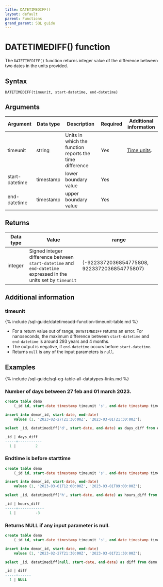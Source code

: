 ```yaml
---
title: DATETIMEDIFF()
layout: default
parent: Functions
grand_parent: SQL guide
---
```


# DATETIMEDIFF() function

The `DATETIMEDIFF()` function returns integer value of the difference between two dates in the units provided.

## Syntax

```
DATETIMEDIFF(timeunit, start-datetime, end-datetime)
```

## Arguments

| Argument | Data type | Description | Required | Additional information |
|---|---|---|---|---|
| timeunit | string | Units in which the function reports the time difference | Yes | [Time units](#timeunit). |
| start-datetime | timestamp | lower boundary value | Yes | |
| end-datetime | timestamp | upper boundary value | Yes | |


## Returns

| Data type | Value | range |
|---|---|---|
| integer | Signed integer difference between `start-datetime` and `end-datetime` expressed in the units set by `timeunit` | (-9223372036854775808, 9223372036854775807) |

## Additional information

### timeunit

{% include /sql-guide/datetimeadd-function-timeunit-table.md %}

- For a return value out of range, `DATETIMEDIFF` returns an error. For nanoseconds, the maximum difference between `start-datetime` and `end-datetime` is around 293 years and 4 months.
- The output is negative, if `end-datetime` occurs before `start-datetime`.
- Returns `null` is any of the input parameters is `null`.

## Examples

{% include /sql-guide/sql-eg-table-all-datatypes-links.md %}

### Number of days between 27 feb and 01 march 2023.

```sql
create table demo
    (_id id, start-date timestamp timeunit 's', end-date timestamp timeunit 's');

insert into demo(_id, start-date, end-date)
    values (1, '2023-02-27T21:30:00Z', '2023-03-01T21:30:00Z');

select _id, datetimediff('d', start-date, end-date) as days_diff from demo;

_id | days_diff
-----+-----------
  1 |         2
```

### Endtime is before starttime

```sql
create table demo
    (_id id, start-date timestamp timeunit 's', end-date timestamp timeunit 's');

insert into demo(_id, start-date, end-date)
    values (1, '2023-03-01T12:00:00Z', '2023-03-01T09:00:00Z');

select _id, datetimediff('h', start-date, end-date) as hours_diff from demo;

_id | hours_diff
-----+------------
  1 |         -3
```

### Returns NULL if any input parameter is null.

```sql
create table demo
    (_id id, start-date timestamp timeunit 's', end-date timestamp timeunit 's');

insert into demo(_id, start-date, end-date)
    values (1, '2023-02-27T21:30:00Z', '2023-03-01T21:30:00Z');

select _id, datetimediff(null, start-date, end-date) as diff from demo;

_id | diff
-----+------
  1 | NULL
```
